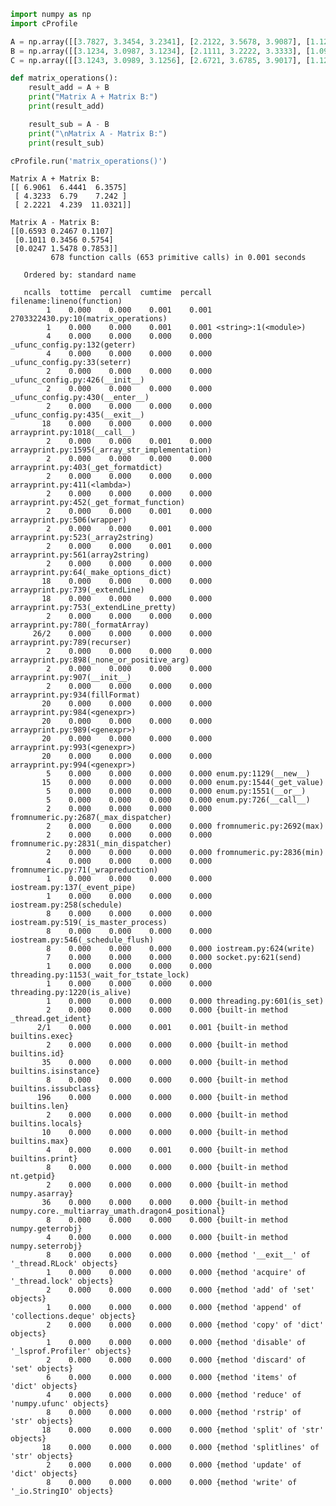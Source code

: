 ```python
import numpy as np
import cProfile

A = np.array([[3.7827, 3.3454, 3.2341], [2.2122, 3.5678, 3.9087], [1.1234, 2.8934, 5.9087]])
B = np.array([[3.1234, 3.0987, 3.1234], [2.1111, 3.2222, 3.3333], [1.0987, 1.3456, 5.1234]])
C = np.array([[3.1243, 3.0989, 3.1256], [2.6721, 3.6785, 3.9017], [1.1254, 2.8956, 5.9187]])

def matrix_operations():
    result_add = A + B
    print("Matrix A + Matrix B:")
    print(result_add)

    result_sub = A - B
    print("\nMatrix A - Matrix B:")
    print(result_sub)

cProfile.run('matrix_operations()')
```

    Matrix A + Matrix B:
    [[ 6.9061  6.4441  6.3575]
     [ 4.3233  6.79    7.242 ]
     [ 2.2221  4.239  11.0321]]
    
    Matrix A - Matrix B:
    [[0.6593 0.2467 0.1107]
     [0.1011 0.3456 0.5754]
     [0.0247 1.5478 0.7853]]
             678 function calls (653 primitive calls) in 0.001 seconds
    
       Ordered by: standard name
    
       ncalls  tottime  percall  cumtime  percall filename:lineno(function)
            1    0.000    0.000    0.001    0.001 2703322430.py:10(matrix_operations)
            1    0.000    0.000    0.001    0.001 <string>:1(<module>)
            4    0.000    0.000    0.000    0.000 _ufunc_config.py:132(geterr)
            4    0.000    0.000    0.000    0.000 _ufunc_config.py:33(seterr)
            2    0.000    0.000    0.000    0.000 _ufunc_config.py:426(__init__)
            2    0.000    0.000    0.000    0.000 _ufunc_config.py:430(__enter__)
            2    0.000    0.000    0.000    0.000 _ufunc_config.py:435(__exit__)
           18    0.000    0.000    0.000    0.000 arrayprint.py:1018(__call__)
            2    0.000    0.000    0.001    0.000 arrayprint.py:1595(_array_str_implementation)
            2    0.000    0.000    0.000    0.000 arrayprint.py:403(_get_formatdict)
            2    0.000    0.000    0.000    0.000 arrayprint.py:411(<lambda>)
            2    0.000    0.000    0.000    0.000 arrayprint.py:452(_get_format_function)
            2    0.000    0.000    0.001    0.000 arrayprint.py:506(wrapper)
            2    0.000    0.000    0.001    0.000 arrayprint.py:523(_array2string)
            2    0.000    0.000    0.001    0.000 arrayprint.py:561(array2string)
            2    0.000    0.000    0.000    0.000 arrayprint.py:64(_make_options_dict)
           18    0.000    0.000    0.000    0.000 arrayprint.py:739(_extendLine)
           18    0.000    0.000    0.000    0.000 arrayprint.py:753(_extendLine_pretty)
            2    0.000    0.000    0.000    0.000 arrayprint.py:780(_formatArray)
         26/2    0.000    0.000    0.000    0.000 arrayprint.py:789(recurser)
            2    0.000    0.000    0.000    0.000 arrayprint.py:898(_none_or_positive_arg)
            2    0.000    0.000    0.000    0.000 arrayprint.py:907(__init__)
            2    0.000    0.000    0.000    0.000 arrayprint.py:934(fillFormat)
           20    0.000    0.000    0.000    0.000 arrayprint.py:984(<genexpr>)
           20    0.000    0.000    0.000    0.000 arrayprint.py:989(<genexpr>)
           20    0.000    0.000    0.000    0.000 arrayprint.py:993(<genexpr>)
           20    0.000    0.000    0.000    0.000 arrayprint.py:994(<genexpr>)
            5    0.000    0.000    0.000    0.000 enum.py:1129(__new__)
           15    0.000    0.000    0.000    0.000 enum.py:1544(_get_value)
            5    0.000    0.000    0.000    0.000 enum.py:1551(__or__)
            5    0.000    0.000    0.000    0.000 enum.py:726(__call__)
            2    0.000    0.000    0.000    0.000 fromnumeric.py:2687(_max_dispatcher)
            2    0.000    0.000    0.000    0.000 fromnumeric.py:2692(max)
            2    0.000    0.000    0.000    0.000 fromnumeric.py:2831(_min_dispatcher)
            2    0.000    0.000    0.000    0.000 fromnumeric.py:2836(min)
            4    0.000    0.000    0.000    0.000 fromnumeric.py:71(_wrapreduction)
            1    0.000    0.000    0.000    0.000 iostream.py:137(_event_pipe)
            1    0.000    0.000    0.000    0.000 iostream.py:258(schedule)
            8    0.000    0.000    0.000    0.000 iostream.py:519(_is_master_process)
            8    0.000    0.000    0.000    0.000 iostream.py:546(_schedule_flush)
            8    0.000    0.000    0.000    0.000 iostream.py:624(write)
            7    0.000    0.000    0.000    0.000 socket.py:621(send)
            1    0.000    0.000    0.000    0.000 threading.py:1153(_wait_for_tstate_lock)
            1    0.000    0.000    0.000    0.000 threading.py:1220(is_alive)
            1    0.000    0.000    0.000    0.000 threading.py:601(is_set)
            2    0.000    0.000    0.000    0.000 {built-in method _thread.get_ident}
          2/1    0.000    0.000    0.001    0.001 {built-in method builtins.exec}
            2    0.000    0.000    0.000    0.000 {built-in method builtins.id}
           35    0.000    0.000    0.000    0.000 {built-in method builtins.isinstance}
            8    0.000    0.000    0.000    0.000 {built-in method builtins.issubclass}
          196    0.000    0.000    0.000    0.000 {built-in method builtins.len}
            2    0.000    0.000    0.000    0.000 {built-in method builtins.locals}
           10    0.000    0.000    0.000    0.000 {built-in method builtins.max}
            4    0.000    0.000    0.001    0.000 {built-in method builtins.print}
            8    0.000    0.000    0.000    0.000 {built-in method nt.getpid}
            2    0.000    0.000    0.000    0.000 {built-in method numpy.asarray}
           36    0.000    0.000    0.000    0.000 {built-in method numpy.core._multiarray_umath.dragon4_positional}
            8    0.000    0.000    0.000    0.000 {built-in method numpy.geterrobj}
            4    0.000    0.000    0.000    0.000 {built-in method numpy.seterrobj}
            8    0.000    0.000    0.000    0.000 {method '__exit__' of '_thread.RLock' objects}
            1    0.000    0.000    0.000    0.000 {method 'acquire' of '_thread.lock' objects}
            2    0.000    0.000    0.000    0.000 {method 'add' of 'set' objects}
            1    0.000    0.000    0.000    0.000 {method 'append' of 'collections.deque' objects}
            2    0.000    0.000    0.000    0.000 {method 'copy' of 'dict' objects}
            1    0.000    0.000    0.000    0.000 {method 'disable' of '_lsprof.Profiler' objects}
            2    0.000    0.000    0.000    0.000 {method 'discard' of 'set' objects}
            6    0.000    0.000    0.000    0.000 {method 'items' of 'dict' objects}
            4    0.000    0.000    0.000    0.000 {method 'reduce' of 'numpy.ufunc' objects}
            8    0.000    0.000    0.000    0.000 {method 'rstrip' of 'str' objects}
           18    0.000    0.000    0.000    0.000 {method 'split' of 'str' objects}
           18    0.000    0.000    0.000    0.000 {method 'splitlines' of 'str' objects}
            2    0.000    0.000    0.000    0.000 {method 'update' of 'dict' objects}
            8    0.000    0.000    0.000    0.000 {method 'write' of '_io.StringIO' objects}
    
    
    
